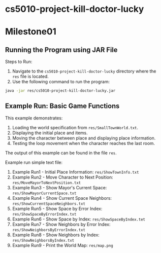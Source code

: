 # cs5010-project-kill-doctor-lucky

# Milestone01

## Running the Program using JAR File

Steps to Run: 

1. Navigate to the `cs5010-project-kill-doctor-lucky` directory where the `res` file is located.
2. Use the following command to run the program:

```bash
java -jar res/cs5010-project-kill-doctor-lucky.jar
```
## Example Run: Basic Game Functions
This example demonstrates:
1. Loading the world specification from `res/SmallTownWorld.txt`. 
2. Displaying the initial place and items. 
3. Moving the character between place and displaying place information. 
4. Testing the loop movement when the character reaches the last room.

The output of this example can be found in the file `res`.

Example run simple text file:

1. Example Run1 - Initial Place Information: `res/ShowTownInfo.txt`
2. Example Run2 - Move Character to Next Position: `res/MoveMayorToNextPosition.txt`
3. Example Run3 - Show Mayor's Current Space: `res/ShowMayorCurrentSpace.txt`
4. Example Run4 - Show Current Space Neighbors: `res/ShowCurrentSpaceNeighbors.txt`
5. Example Run5 - Show Space by Error Index: `res/ShowSpaceByErrorIndex.txt`
6. Example Run6 - Show Space by Index: `res/ShowSpaceByIndex.tet`
7. Example Run7 - Show Neighbors by Error Index: `res/ShowNeighborsByErrorIndex.txt`
8. Example Run8 - Show Neighbors by Index: `res/ShowNeighborsByIndex.txt`
9. Example Run9 - Print the World Map: `res/map.png`